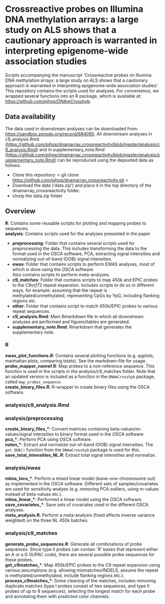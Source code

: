 # Crossreactive probes on Illumina DNA methylation arrays: a large study on ALS shows that a cautionary approach is warranted in interpreting epigenome-wide association studies

Scripts accompanying the manuscript 'Crossreactive probes on Illumina DNA methylation arrays: a large study on ALS shows that a cautionary approach is warranted in interpreting epigenome-wide association studies'. This repository contains the scripts used for analyses. For convenience, we wrapped
several functions into an R package, which is available at: https://github.com/pjhop/DNAmCrosshyb.

## Data availability
The data used in downstream analyses can be downloaded from: https://sandbox.zenodo.org/record/684090. 
All downstream analyses in c9_analysis.Rmd (https://github.com/pjhop/dnamarray_crossreactivity/blob/master/analysis/c9_analysis.Rmd) and in supplementary_note.Rmd (https://github.com/pjhop/dnamarray_crossreactivity/blob/master/analysis/supplementary_note.Rmd) can be reproduced using the deposited data as follows:
- Clone this repository: < git clone  https://github.com/pjhop/dnamarray_crossreactivity.git >
- Download the data ('data.zip') and place it in the top directory of the dnamarray_crossreactivity folder. 
- Unzip the data.zip folder

## Overview
**R**: Contains some reusable scripts for plotting and mapping probes to sequences.  
**analysis**: Contains scripts used for the analyses presented in the paper  
* **preprocessing**: Folder that contains several scripts used for preprocessing the data. This includes
transforming the data to the format used in the *OSCA* software, PCA, extracting signal intensities
and normalizing out-of-band (OOB) signal intensities.  
* **ewas**: Folder that contains scripts to perform EWAS analyses, most of which is done using the *OSCA* software.  
Also contains scripts to perform meta-analyses.
* **c9_matches**: Folder that contains scripts to map 450k and EPIC probes to the *C9orf72* repeat expansion.
Includes scripts to do so in different ways, for example: assuming that the repeat is
methylated/unmethylated, representing CpGs by YpG, including flanking regions etc.
* **other**: Folder that contains script to match 450k/EPIC probes to various repeat sequences.  
* **c9_analysis.Rmd**: Main Rmarkdown file in which all downstream analyses are performed and figures/tables are generated.
* **supplementary_note.Rmd**: Rmarkdown that generates the supplementary note.

### R
**ewas_plot_functions.R**: Contains several plotting functions (e.g. qqplots, manhattan plots,
  comparing tstats). See the markdown-file for usage.  
**probe_mapper_nonref.R**: Map probes to a non-reference sequence.
This function is used in the scripts in the analysis/c9_matches folder.
Note that an updated version is included as a function in the `DNAmCrosshyb` package,
called `map_probes_sequence`.  
**create_binary_files.R**: R-wrapper to create binary files using the OSCA software.  

### analysis/c9_analysis.Rmd

### analysis/preprocessing

**create_binary_files_\***: Convert matrices containing beta-values/m-values/signal intensities
to binary format used in the *OSCA* software.  
**pca_\***: Perform PCA using *OSCA* software.  
**naten_\***: Extract and normalize out-of-band (OOB) signal intensities. The `get_OOB()` function from the `DNAmCrosshyb` package is used for this.  
**save_total_intensities_NL.R**: Extract total signal intensities and normalize.

### analysis/ewas

**mlma_loco_\***: Perform a mixed linear model (leave-one-chromosome out) as implemented in the *OSCA* software. Different sets of samples/covariates are used for sensitivity analyes (e.g. removing PCA outliers, using m-values instead of beta-values etc.).  
**mlma_linear_\***: Performed a linear model using the *OSCA* software.  
**save_covariates_\***: Save sets of covariates used in the different OSCA analyses.  
**meta_analysis.R**: Perform a meta-analysis (fixed effects inverse variance weighted) on
the three NL 450k batches.  

### analysis/c9_matches

**generate_probe_sequences.R**: Generate all combinations of probe sequences.
Since type II probes can contain 'R' bases that represent either an A or a G (IUPAC code),
there are several possible probe sequences for these probes.  
**get_c9matches_\***: Map 450k/EPIC probes to the C9 repeat expansion using various assumptions (e.g. allowing mismatches/INDELS, assume the repeat is methylated/unmethylated, include
  flanking regions etc.).  
**process_c9matches_\***: Some cleaning of the matches, includes removing duplicate matches (type I probes consist of two sequences, and type II probes of up to 8 sequences), selecting the longest match for each probe and annotating them with predicted color channels.  
